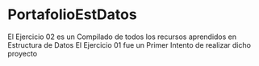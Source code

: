 # PortafolioEstDatos
El Ejercicio 02 es un Compilado de todos los recursos aprendidos en Estructura de Datos
El Ejercicio 01 fue un Primer Intento de realizar dicho proyecto
